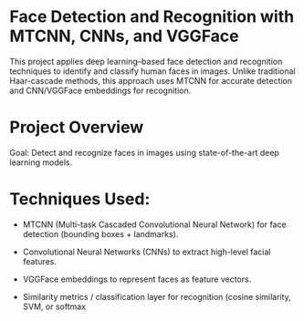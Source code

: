 # Face Detection and Recognition with MTCNN, CNNs, and VGGFace

This project applies deep learning–based face detection and recognition techniques to identify and classify human faces in images. Unlike traditional Haar-cascade methods, this approach uses MTCNN for accurate detection and CNN/VGGFace embeddings for recognition.

# Project Overview

Goal: Detect and recognize faces in images using state-of-the-art deep learning models.

# Techniques Used:

* MTCNN (Multi-task Cascaded Convolutional Neural Network) for face detection (bounding boxes + landmarks).

* Convolutional Neural Networks (CNNs) to extract high-level facial features.

* VGGFace embeddings to represent faces as feature vectors.

* Similarity metrics / classification layer for recognition (cosine similarity, SVM, or softmax
